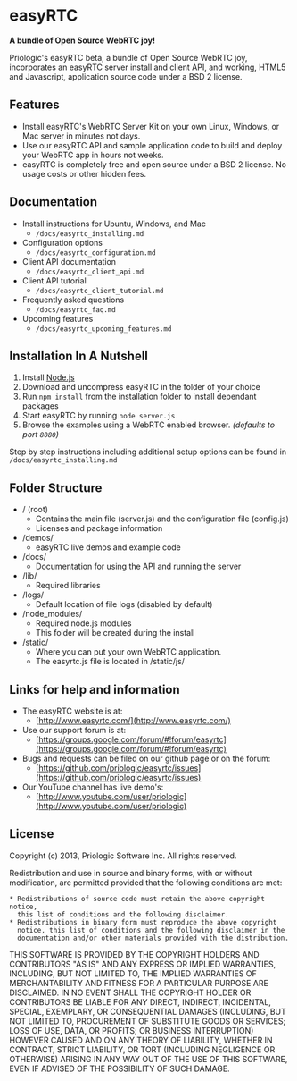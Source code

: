 easyRTC
=======

**A bundle of Open Source WebRTC joy!**

Priologic's easyRTC beta, a bundle of Open Source WebRTC joy, incorporates an easyRTC server install and client API, and working, HTML5 and Javascript, application source code under a BSD 2 license.


Features
--------
 * Install easyRTC's WebRTC Server Kit on your own Linux, Windows, or Mac server in minutes not days.
 * Use our easyRTC API and sample application code to build and deploy your WebRTC app in hours not weeks.
 * easyRTC is completely free and open source under a BSD 2 license. No usage costs or other hidden fees.


Documentation
-------------
 * Install instructions for Ubuntu, Windows, and Mac
     * `/docs/easyrtc_installing.md`
 * Configuration options
     * `/docs/easyrtc_configuration.md`
 * Client API documentation
     * `/docs/easyrtc_client_api.md`
 * Client API tutorial
     * `/docs/easyrtc_client_tutorial.md`
 * Frequently asked questions
     * `/docs/easyrtc_faq.md`
 * Upcoming features
     * `/docs/easyrtc_upcoming_features.md`


Installation In A Nutshell
--------------------------
 1. Install [Node.js](http://nodejs.org)
 2. Download and uncompress easyRTC in the folder of your choice
 3. Run `npm install` from the installation folder to install dependant packages
 4. Start easyRTC by running `node server.js`
 5. Browse the examples using a WebRTC enabled browser. *(defaults to port `8080`)*

Step by step instructions including additional setup options can be found in `/docs/easyrtc_installing.md`


Folder Structure
----------------

* / (root)
  * Contains the main file (server.js) and the configuration file (config.js)
  * Licenses and package information
* /demos/
  * easyRTC live demos and example code
* /docs/
  * Documentation for using the API and running the server
* /lib/
  * Required libraries
* /logs/
  * Default location of file logs (disabled by default)
* /node_modules/
  * Required node.js modules
  * This folder will be created during the install
* /static/
  * Where you can put your own WebRTC application.
  * The easyrtc.js file is located in /static/js/


Links for help and information
------------------------------

* The easyRTC website is at:
  * [http://www.easyrtc.com/](http://www.easyrtc.com/)
* Use our support forum is at:
  * [https://groups.google.com/forum/#!forum/easyrtc](https://groups.google.com/forum/#!forum/easyrtc)
* Bugs and requests can be filed on our github page or on the forum:
  * [https://github.com/priologic/easyrtc/issues](https://github.com/priologic/easyrtc/issues)
* Our YouTube channel has live demo's:
  * [http://www.youtube.com/user/priologic](http://www.youtube.com/user/priologic)


License
-------

Copyright (c) 2013, Priologic Software Inc.
All rights reserved.

Redistribution and use in source and binary forms, with or without
modification, are permitted provided that the following conditions are met:

    * Redistributions of source code must retain the above copyright notice,
      this list of conditions and the following disclaimer.
    * Redistributions in binary form must reproduce the above copyright
      notice, this list of conditions and the following disclaimer in the
      documentation and/or other materials provided with the distribution.

THIS SOFTWARE IS PROVIDED BY THE COPYRIGHT HOLDERS AND CONTRIBUTORS "AS IS"
AND ANY EXPRESS OR IMPLIED WARRANTIES, INCLUDING, BUT NOT LIMITED TO, THE
IMPLIED WARRANTIES OF MERCHANTABILITY AND FITNESS FOR A PARTICULAR PURPOSE
ARE DISCLAIMED. IN NO EVENT SHALL THE COPYRIGHT HOLDER OR CONTRIBUTORS BE
LIABLE FOR ANY DIRECT, INDIRECT, INCIDENTAL, SPECIAL, EXEMPLARY, OR
CONSEQUENTIAL DAMAGES (INCLUDING, BUT NOT LIMITED TO, PROCUREMENT OF
SUBSTITUTE GOODS OR SERVICES; LOSS OF USE, DATA, OR PROFITS; OR BUSINESS
INTERRUPTION) HOWEVER CAUSED AND ON ANY THEORY OF LIABILITY, WHETHER IN
CONTRACT, STRICT LIABILITY, OR TORT (INCLUDING NEGLIGENCE OR OTHERWISE)
ARISING IN ANY WAY OUT OF THE USE OF THIS SOFTWARE, EVEN IF ADVISED OF THE
POSSIBILITY OF SUCH DAMAGE.